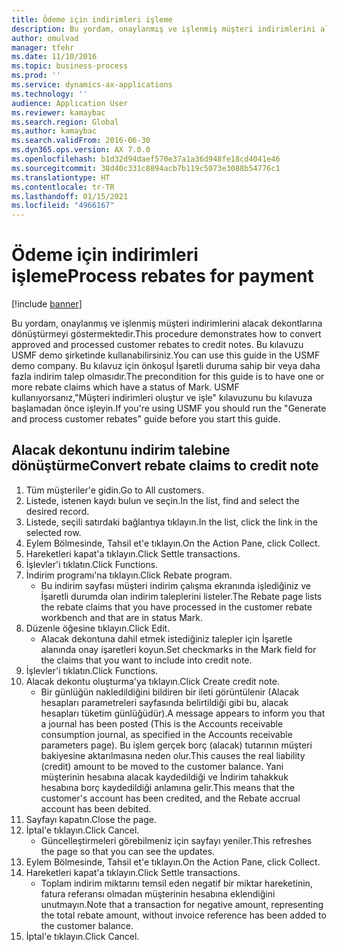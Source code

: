```yaml
---
title: Ödeme için indirimleri işleme
description: Bu yordam, onaylanmış ve işlenmiş müşteri indirimlerini alacak dekontlarına dönüştürmeyi göstermektedir.
author: omulvad
manager: tfehr
ms.date: 11/10/2016
ms.topic: business-process
ms.prod: ''
ms.service: dynamics-ax-applications
ms.technology: ''
audience: Application User
ms.reviewer: kamaybac
ms.search.region: Global
ms.author: kamaybac
ms.search.validFrom: 2016-06-30
ms.dyn365.ops.version: AX 7.0.0
ms.openlocfilehash: b1d32d94daef570e37a1a36d948fe18cd4041e46
ms.sourcegitcommit: 38d40c331c8894acb7b119c5073e3088b54776c1
ms.translationtype: HT
ms.contentlocale: tr-TR
ms.lasthandoff: 01/15/2021
ms.locfileid: "4966167"
---
```

# <a name="process-rebates-for-payment"></a><span data-ttu-id="db32f-103">Ödeme için indirimleri işleme</span><span class="sxs-lookup"><span data-stu-id="db32f-103">Process rebates for payment</span></span>

[!include [banner](../../includes/banner.md)]

<span data-ttu-id="db32f-104">Bu yordam, onaylanmış ve işlenmiş müşteri indirimlerini alacak dekontlarına dönüştürmeyi göstermektedir.</span><span class="sxs-lookup"><span data-stu-id="db32f-104">This procedure demonstrates how to convert approved and processed customer rebates to credit notes.</span></span> <span data-ttu-id="db32f-105">Bu kılavuzu USMF demo şirketinde kullanabilirsiniz.</span><span class="sxs-lookup"><span data-stu-id="db32f-105">You can use this guide in the USMF demo company.</span></span> <span data-ttu-id="db32f-106">Bu kılavuz için önkoşul İşaretli duruma sahip bir veya daha fazla indirim talep olmasıdır.</span><span class="sxs-lookup"><span data-stu-id="db32f-106">The precondition for this guide is to have one or more rebate claims which have a status of Mark.</span></span> <span data-ttu-id="db32f-107">USMF kullanıyorsanız,"Müşteri indirimleri oluştur ve işle" kılavuzunu bu kılavuza başlamadan önce işleyin.</span><span class="sxs-lookup"><span data-stu-id="db32f-107">If you're using USMF you should run the "Generate and process customer rebates" guide before you start this guide.</span></span>


## <a name="convert-rebate-claims-to-credit-note"></a><span data-ttu-id="db32f-108">Alacak dekontunu indirim talebine dönüştürme</span><span class="sxs-lookup"><span data-stu-id="db32f-108">Convert rebate claims to credit note</span></span>
1. <span data-ttu-id="db32f-109">Tüm müşteriler'e gidin.</span><span class="sxs-lookup"><span data-stu-id="db32f-109">Go to All customers.</span></span>
2. <span data-ttu-id="db32f-110">Listede, istenen kaydı bulun ve seçin.</span><span class="sxs-lookup"><span data-stu-id="db32f-110">In the list, find and select the desired record.</span></span>
3. <span data-ttu-id="db32f-111">Listede, seçili satırdaki bağlantıya tıklayın.</span><span class="sxs-lookup"><span data-stu-id="db32f-111">In the list, click the link in the selected row.</span></span>
4. <span data-ttu-id="db32f-112">Eylem Bölmesinde, Tahsil et'e tıklayın.</span><span class="sxs-lookup"><span data-stu-id="db32f-112">On the Action Pane, click Collect.</span></span>
5. <span data-ttu-id="db32f-113">Hareketleri kapat'a tıklayın.</span><span class="sxs-lookup"><span data-stu-id="db32f-113">Click Settle transactions.</span></span>
6. <span data-ttu-id="db32f-114">İşlevler'i tıklatın.</span><span class="sxs-lookup"><span data-stu-id="db32f-114">Click Functions.</span></span>
7. <span data-ttu-id="db32f-115">İndirim programı'na tıklayın.</span><span class="sxs-lookup"><span data-stu-id="db32f-115">Click Rebate program.</span></span>
    * <span data-ttu-id="db32f-116">Bu indirim sayfası müşteri indirim çalışma ekranında işlediğiniz ve İşaretli durumda olan indirim taleplerini listeler.</span><span class="sxs-lookup"><span data-stu-id="db32f-116">The Rebate page lists the rebate claims that you have processed in the customer rebate workbench and that are in status Mark.</span></span>    
8. <span data-ttu-id="db32f-117">Düzenle öğesine tıklayın.</span><span class="sxs-lookup"><span data-stu-id="db32f-117">Click Edit.</span></span>
    * <span data-ttu-id="db32f-118">Alacak dekontuna dahil etmek istediğiniz talepler için İşaretle alanında onay işaretleri koyun.</span><span class="sxs-lookup"><span data-stu-id="db32f-118">Set checkmarks in the Mark field for the claims that you want to include into credit note.</span></span>   
9. <span data-ttu-id="db32f-119">İşlevler'i tıklatın.</span><span class="sxs-lookup"><span data-stu-id="db32f-119">Click Functions.</span></span>
10. <span data-ttu-id="db32f-120">Alacak dekontu oluşturma'ya tıklayın.</span><span class="sxs-lookup"><span data-stu-id="db32f-120">Click Create credit note.</span></span>
    * <span data-ttu-id="db32f-121">Bir günlüğün nakledildiğini bildiren bir ileti görüntülenir (Alacak hesapları parametreleri sayfasında belirtildiği gibi bu, alacak hesapları tüketim günlüğüdür).</span><span class="sxs-lookup"><span data-stu-id="db32f-121">A message appears to inform you that a journal has been posted (This is the Accounts receivable consumption journal, as specified in the Accounts receivable parameters page).</span></span> <span data-ttu-id="db32f-122">Bu işlem gerçek borç (alacak) tutarının müşteri bakiyesine aktarılmasına neden olur.</span><span class="sxs-lookup"><span data-stu-id="db32f-122">This causes the real liability (credit) amount to be moved to the customer balance.</span></span> <span data-ttu-id="db32f-123">Yani müşterinin hesabına alacak kaydedildiği ve İndirim tahakkuk hesabına borç kaydedildiği anlamına gelir.</span><span class="sxs-lookup"><span data-stu-id="db32f-123">This means that the customer's account has been credited, and the Rebate accrual account has been debited.</span></span>  
11. <span data-ttu-id="db32f-124">Sayfayı kapatın.</span><span class="sxs-lookup"><span data-stu-id="db32f-124">Close the page.</span></span>
12. <span data-ttu-id="db32f-125">İptal'e tıklayın.</span><span class="sxs-lookup"><span data-stu-id="db32f-125">Click Cancel.</span></span>
    * <span data-ttu-id="db32f-126">Güncelleştirmeleri görebilmeniz için sayfayı yeniler.</span><span class="sxs-lookup"><span data-stu-id="db32f-126">This refreshes the page so that you can see the updates.</span></span>  
13. <span data-ttu-id="db32f-127">Eylem Bölmesinde, Tahsil et'e tıklayın.</span><span class="sxs-lookup"><span data-stu-id="db32f-127">On the Action Pane, click Collect.</span></span>
14. <span data-ttu-id="db32f-128">Hareketleri kapat'a tıklayın.</span><span class="sxs-lookup"><span data-stu-id="db32f-128">Click Settle transactions.</span></span>
    * <span data-ttu-id="db32f-129">Toplam indirim miktarını temsil eden negatif bir miktar hareketinin, fatura referansı olmadan müşterinin hesabına eklendiğini unutmayın.</span><span class="sxs-lookup"><span data-stu-id="db32f-129">Note that a transaction for negative amount, representing the total rebate amount, without invoice reference has been added to the customer balance.</span></span>   
15. <span data-ttu-id="db32f-130">İptal'e tıklayın.</span><span class="sxs-lookup"><span data-stu-id="db32f-130">Click Cancel.</span></span>

